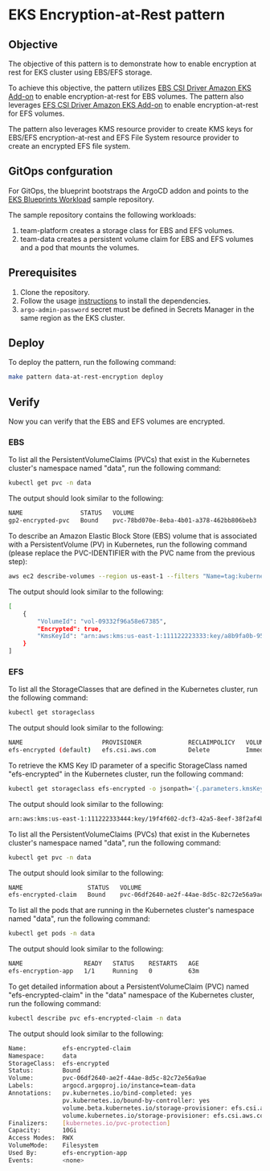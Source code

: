 # EKS Encryption-at-Rest pattern

## Objective

The objective of this pattern is to demonstrate how to enable encryption at rest for EKS cluster using EBS/EFS storage.

To achieve this objective, the pattern utilizes [EBS CSI Driver Amazon EKS Add-on](https://aws-quickstart.github.io/cdk-eks-blueprints/addons/ebs-csi-driver/) to enable encryption-at-rest for EBS volumes. The pattern also leverages [EFS CSI Driver Amazon EKS Add-on](https://aws-quickstart.github.io/cdk-eks-blueprints/addons/efs-csi-driver/) to enable encryption-at-rest for EFS volumes.

The pattern also leverages KMS resource provider to create KMS keys for EBS/EFS encryption-at-rest and EFS File System resource provider to create an encrypted EFS file system.

## GitOps confguration

For GitOps, the blueprint bootstraps the ArgoCD addon and points to the [EKS Blueprints Workload](https://github.com/aws-samples/eks-blueprints-workloads) sample repository.

The sample repository contains the following workloads:

1. team-platform creates a storage class for EBS and EFS volumes.
2. team-data creates a persistent volume claim for EBS and EFS volumes and a pod that mounts the volumes.

## Prerequisites

1. Clone the repository.
1. Follow the usage [instructions](README.md#usage) to install the dependencies.
1. `argo-admin-password` secret must be defined in Secrets Manager in the same region as the EKS cluster.

## Deploy

To deploy the pattern, run the following command:

```bash
make pattern data-at-rest-encryption deploy
```

## Verify

Now you can verify that the EBS and EFS volumes are encrypted.

### EBS

To list all the PersistentVolumeClaims (PVCs) that exist in the Kubernetes cluster's namespace named "data", run the following command:

```bash
kubectl get pvc -n data
```

The output should look similar to the following:

```bash
NAME                STATUS   VOLUME                                     CAPACITY   ACCESS MODES   STORAGECLASS    AGE
gp2-encrypted-pvc   Bound    pvc-78bd070e-8eba-4b01-a378-462bb806beb3   10Gi       RWO            gp2-encrypted   14m
```

To describe an Amazon Elastic Block Store (EBS) volume that is associated with a PersistentVolume (PV) in Kubernetes, run the following command (please replace the PVC-IDENTIFIER with the PVC name from the previous step):

```bash
aws ec2 describe-volumes --region us-east-1 --filters "Name=tag:kubernetes.io/created-for/pv/name,Values=<PVC-IDENTIFIER>" --query 'Volumes[*].{VolumeId:VolumeId, Encrypted:Encrypted, KmsKeyId:KmsKeyId}'
```

The output should look similar to the following:

```bash
[
    {
        "VolumeId": "vol-09332f96a58e67385",
        "Encrypted": true,
        "KmsKeyId": "arn:aws:kms:us-east-1:111122223333:key/a8b9fa0b-955f-4f85-85c1-8f911003390e"
    }
]
```

### EFS

To list all the StorageClasses that are defined in the Kubernetes cluster, run the following command:

```bash
kubectl get storageclass
```

The output should look similar to the following:

```bash
NAME                      PROVISIONER             RECLAIMPOLICY   VOLUMEBINDINGMODE      ALLOWVOLUMEEXPANSION   AGE
efs-encrypted (default)   efs.csi.aws.com         Delete          Immediate              false                  70m
```

To retrieve the KMS Key ID parameter of a specific StorageClass named "efs-encrypted" in the Kubernetes cluster, run the following command:

```bash
kubectl get storageclass efs-encrypted -o jsonpath='{.parameters.kmsKeyId}'
```

The output should look similar to the following:

```bash
arn:aws:kms:us-east-1:111222333444:key/19f4f602-dcf3-42a5-8eef-38f2af4b3626%  
```

To list all the PersistentVolumeClaims (PVCs) that exist in the Kubernetes cluster's namespace named "data", run the following command:

```bash
kubectl get pvc -n data
```

The output should look similar to the following:

```bash
NAME                  STATUS   VOLUME                                     CAPACITY   ACCESS MODES   STORAGECLASS    AGE
efs-encrypted-claim   Bound    pvc-06df2640-ae2f-44ae-8d5c-82c72e56a9ae   10Gi       RWX            efs-encrypted   63m
```

To list all the pods that are running in the Kubernetes cluster's namespace named "data", run the following command:

```bash
kubectl get pods -n data
```

The output should look similar to the following:

```bash
NAME                 READY   STATUS    RESTARTS   AGE
efs-encryption-app   1/1     Running   0          63m
```

To get detailed information about a PersistentVolumeClaim (PVC) named "efs-encrypted-claim" in the "data" namespace of the Kubernetes cluster, run the following command:

```bash
kubectl describe pvc efs-encrypted-claim -n data
```

The output should look similar to the following:

```bash
Name:          efs-encrypted-claim
Namespace:     data
StorageClass:  efs-encrypted
Status:        Bound
Volume:        pvc-06df2640-ae2f-44ae-8d5c-82c72e56a9ae
Labels:        argocd.argoproj.io/instance=team-data
Annotations:   pv.kubernetes.io/bind-completed: yes
               pv.kubernetes.io/bound-by-controller: yes
               volume.beta.kubernetes.io/storage-provisioner: efs.csi.aws.com
               volume.kubernetes.io/storage-provisioner: efs.csi.aws.com
Finalizers:    [kubernetes.io/pvc-protection]
Capacity:      10Gi
Access Modes:  RWX
VolumeMode:    Filesystem
Used By:       efs-encryption-app
Events:        <none>
```
